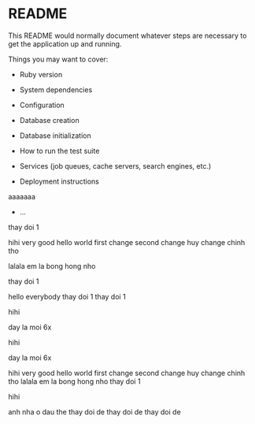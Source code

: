 # README

This README would normally document whatever steps are necessary to get the
application up and running.

Things you may want to cover:

* Ruby version

* System dependencies

* Configuration

* Database creation

* Database initialization

* How to run the test suite

* Services (job queues, cache servers, search engines, etc.)

* Deployment instructions

aaaaaaa
* ...

thay doi 1

hihi
very good
hello world
first change
second change
huy change
chinh tho

lalala
em la bong hong nho

thay doi 1

hello everybody
thay doi 1
thay doi 1



hihi

day la moi
6x


hihi

day la moi
6x


hihi
very good
hello world
first change
second change
huy change
chinh tho
lalala
em la bong hong nho
thay doi 1




hihi

anh nha o dau the
thay doi de
thay doi de
thay doi de
